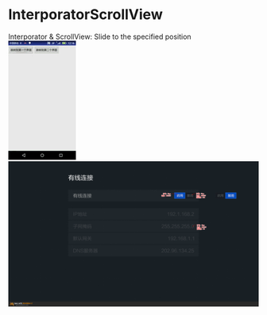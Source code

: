 # InterporatorScrollView
Interporator &amp; ScrollView: Slide to the specified position
![image](https://github.com/xiaobinbin7530/InterporatorScrollView/blob/master/scrollView%2000_00_04-00_00_15.gif)  
![image](https://github.com/xiaobinbin7530/ReboundButton/blob/master/screenshots/spec.png)  
